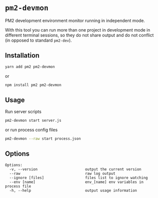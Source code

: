 # `pm2-devmon`

PM2 development environment monitor running in independent mode.

With this tool you can run more than one project in development mode in different terminal sessions, so they do not share output and do not conflict (in opposed to standard `pm2-dev`).

## Installation

```sh
yarn add pm2 pm2-devmon
```

or

```sh
npm install pm2 pm2-devmon
```

## Usage

Run server scripts

```sh
pm2-devmon start server.js
```

or run process config files

```sh
pm2-devmon --raw start process.json
```

## Options

```
Options:
  -v, --version                      output the current version
  --raw                              raw log output
  --ignore [files]                   files list to ignore watching
  --env [name]                       env_[name] env variables in process file
  -h, --help                         output usage information
```

